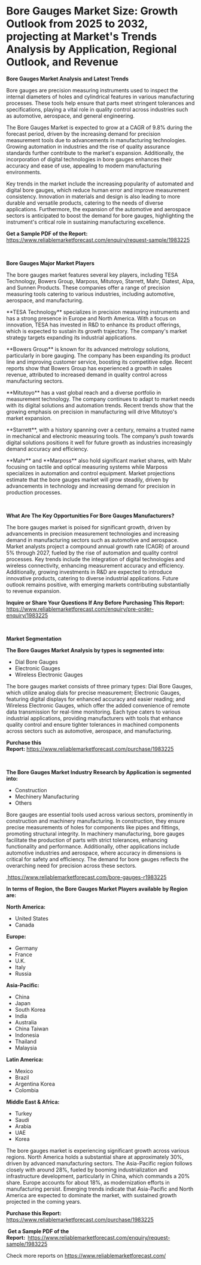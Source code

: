 <p><h1>Bore Gauges Market Size: Growth Outlook from 2025 to 2032, projecting at Market's Trends Analysis by Application, Regional Outlook, and Revenue</h1></p><p><strong>Bore Gauges Market Analysis and Latest Trends</strong></p>
<p><p>Bore gauges are precision measuring instruments used to inspect the internal diameters of holes and cylindrical features in various manufacturing processes. These tools help ensure that parts meet stringent tolerances and specifications, playing a vital role in quality control across industries such as automotive, aerospace, and general engineering. </p><p>The Bore Gauges Market is expected to grow at a CAGR of 9.8% during the forecast period, driven by the increasing demand for precision measurement tools due to advancements in manufacturing technologies. Growing automation in industries and the rise of quality assurance standards further contribute to the market's expansion. Additionally, the incorporation of digital technologies in bore gauges enhances their accuracy and ease of use, appealing to modern manufacturing environments.</p><p>Key trends in the market include the increasing popularity of automated and digital bore gauges, which reduce human error and improve measurement consistency. Innovation in materials and design is also leading to more durable and versatile products, catering to the needs of diverse applications. Furthermore, the expansion of the automotive and aerospace sectors is anticipated to boost the demand for bore gauges, highlighting the instrument's critical role in sustaining manufacturing excellence.</p></p>
<p><strong>Get a Sample PDF of the Report:&nbsp;</strong> <a href="https://www.reliablemarketforecast.com/enquiry/request-sample/1983225?utm_campaign=2439&utm_medium=2&utm_source=Github&utm_content=ia&utm_term=05042025&utm_id=bore-gauges">https://www.reliablemarketforecast.com/enquiry/request-sample/1983225</a></p>
<p>&nbsp;</p>
<p><strong>Bore Gauges Major Market Players</strong></p>
<p><p>The bore gauges market features several key players, including TESA Technology, Bowers Group, Marposs, Mitutoyo, Starrett, Mahr, Diatest, Alpa, and Sunnen Products. These companies offer a range of precision measuring tools catering to various industries, including automotive, aerospace, and manufacturing.</p><p>**TESA Technology** specializes in precision measuring instruments and has a strong presence in Europe and North America. With a focus on innovation, TESA has invested in R&D to enhance its product offerings, which is expected to sustain its growth trajectory. The company's market strategy targets expanding its industrial applications.</p><p>**Bowers Group** is known for its advanced metrology solutions, particularly in bore gauging. The company has been expanding its product line and improving customer service, boosting its competitive edge. Recent reports show that Bowers Group has experienced a growth in sales revenue, attributed to increased demand in quality control across manufacturing sectors.</p><p>**Mitutoyo** has a vast global reach and a diverse portfolio in measurement technology. The company continues to adapt to market needs with its digital solutions and automation trends. Recent trends show that the growing emphasis on precision in manufacturing will drive Mitutoyo's market expansion.</p><p>**Starrett**, with a history spanning over a century, remains a trusted name in mechanical and electronic measuring tools. The company’s push towards digital solutions positions it well for future growth as industries increasingly demand accuracy and efficiency.</p><p>**Mahr** and **Marposs** also hold significant market shares, with Mahr focusing on tactile and optical measuring systems while Marposs specializes in automation and control equipment. Market projections estimate that the bore gauges market will grow steadily, driven by advancements in technology and increasing demand for precision in production processes.</p></p>
<p>&nbsp;</p>
<p><strong>What Are The Key Opportunities For Bore Gauges Manufacturers?</strong></p>
<p><p>The bore gauges market is poised for significant growth, driven by advancements in precision measurement technologies and increasing demand in manufacturing sectors such as automotive and aerospace. Market analysts project a compound annual growth rate (CAGR) of around 5% through 2027, fueled by the rise of automation and quality control processes. Key trends include the integration of digital technologies and wireless connectivity, enhancing measurement accuracy and efficiency. Additionally, growing investments in R&D are expected to introduce innovative products, catering to diverse industrial applications. Future outlook remains positive, with emerging markets contributing substantially to revenue expansion.</p></p>
<p><strong>Inquire or Share Your Questions If Any Before Purchasing This Report:</strong> <a href="https://www.reliablemarketforecast.com/enquiry/pre-order-enquiry/1983225?utm_campaign=2439&utm_medium=2&utm_source=Github&utm_content=ia&utm_term=05042025&utm_id=bore-gauges">https://www.reliablemarketforecast.com/enquiry/pre-order-enquiry/1983225</a></p>
<p>&nbsp;</p>
<p><strong>Market Segmentation</strong></p>
<p><strong>The Bore Gauges Market Analysis by types is segmented into:</strong></p>
<p><ul><li>Dial Bore Gauges</li><li>Electronic Gauges</li><li>Wireless Electronic Gauges</li></ul></p>
<p><p>The bore gauges market consists of three primary types: Dial Bore Gauges, which utilize analog dials for precise measurement; Electronic Gauges, featuring digital displays for enhanced accuracy and easier reading; and Wireless Electronic Gauges, which offer the added convenience of remote data transmission for real-time monitoring. Each type caters to various industrial applications, providing manufacturers with tools that enhance quality control and ensure tighter tolerances in machined components across sectors such as automotive, aerospace, and manufacturing.</p></p>
<p><strong>Purchase this Report:&nbsp;</strong><a href="https://www.reliablemarketforecast.com/purchase/1983225?utm_campaign=2439&utm_medium=2&utm_source=Github&utm_content=ia&utm_term=05042025&utm_id=bore-gauges">https://www.reliablemarketforecast.com/purchase/1983225</a></p>
<p>&nbsp;</p>
<p><strong>The Bore Gauges Market Industry Research by Application is segmented into:</strong></p>
<p><ul><li>Construction</li><li>Mechinery Manufacturing</li><li>Others</li></ul></p>
<p><p>Bore gauges are essential tools used across various sectors, prominently in construction and machinery manufacturing. In construction, they ensure precise measurements of holes for components like pipes and fittings, promoting structural integrity. In machinery manufacturing, bore gauges facilitate the production of parts with strict tolerances, enhancing functionality and performance. Additionally, other applications include automotive industries and aerospace, where accuracy in dimensions is critical for safety and efficiency. The demand for bore gauges reflects the overarching need for precision across these sectors.</p></p>
<p><a href="https://www.reliablemarketforecast.com/bore-gauges-r1983225?utm_campaign=2439&utm_medium=2&utm_source=Github&utm_content=ia&utm_term=05042025&utm_id=bore-gauges">&nbsp;https://www.reliablemarketforecast.com/bore-gauges-r1983225</a></p>
<p><strong>In terms of Region, the Bore Gauges Market Players available by Region are:</strong></p>
<p>
    <p> <strong> North America: </strong>
        <ul>
            <li>United States</li>
            <li>Canada</li>
        </ul>
        </p> 
    <p> <strong> Europe: </strong>
        <ul>
            <li>Germany</li>
            <li>France</li>
            <li>U.K.</li>
            <li>Italy</li>
            <li>Russia</li>
        </ul>
        </p> 
    <p> <strong> Asia-Pacific: </strong>
        <ul>
            <li>China</li>
            <li>Japan</li>
            <li>South Korea</li>
            <li>India</li>
            <li>Australia</li>
            <li>China Taiwan</li>
            <li>Indonesia</li>
            <li>Thailand</li>
            <li>Malaysia</li>
        </ul>
        </p> 
    <p> <strong> Latin America: </strong>
        <ul>
            <li>Mexico</li>
            <li>Brazil</li>
            <li>Argentina Korea</li>
            <li>Colombia</li>
        </ul>
        </p> 
    <p> <strong> Middle East & Africa: </strong>
        <ul>
            <li>Turkey</li>
            <li>Saudi</li>
            <li>Arabia</li>
            <li>UAE</li>
            <li>Korea</li>
        </ul>
    </p>
    </p>
<p><p>The bore gauges market is experiencing significant growth across various regions. North America holds a substantial share at approximately 30%, driven by advanced manufacturing sectors. The Asia-Pacific region follows closely with around 28%, fueled by booming industrialization and infrastructure development, particularly in China, which commands a 20% share. Europe accounts for about 18%, as modernization efforts in manufacturing persist. Emerging trends indicate that Asia-Pacific and North America are expected to dominate the market, with sustained growth projected in the coming years.</p></p>
<p><strong>Purchase this Report: </strong><a href="https://www.reliablemarketforecast.com/purchase/1983225?utm_campaign=2439&utm_medium=2&utm_source=Github&utm_content=ia&utm_term=05042025&utm_id=bore-gauges">https://www.reliablemarketforecast.com/purchase/1983225</a></p>
<p>&nbsp;<strong>Get a Sample PDF of the Report:&nbsp;&nbsp;</strong><a href="https://www.reliablemarketforecast.com/enquiry/request-sample/1983225?utm_campaign=2439&utm_medium=2&utm_source=Github&utm_content=ia&utm_term=05042025&utm_id=bore-gauges">https://www.reliablemarketforecast.com/enquiry/request-sample/1983225</a></p>
<p><strong></strong></p>
<p>Check more reports on <a href="https://www.reliablemarketforecast.com/?utm_campaign=2439&utm_medium=2&utm_source=Github&utm_content=ia&utm_term=05042025&utm_id=bore-gauges">https://www.reliablemarketforecast.com/</a></p>